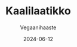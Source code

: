 ---
title: "Kaalilaatikko"
image: "https://vegaanibotti.lauravuo.me/2024/06/2024-06-12_small.png"
date: 2024-06-12
receipt_url: "https://vegaanihaaste.fi/reseptit/kaalilaatikko"
author: "Vegaanihaaste"
---
